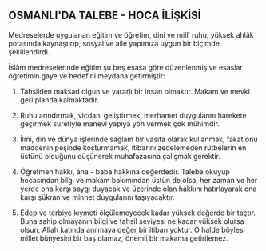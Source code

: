 ## OSMANLI'DA TALEBE - HOCA İLİŞKİSİ

Medreselerde uygulanan eğitim ve öğretim, dini ve millî ruhu, yüksek ahlâk potasında kaynaştırıp, sosyal ve aile yapımıza uygun bir biçimde şekillendirdi.

İslâm medreselerinde eğitim şu beş esasa göre düzenlenmiş ve esaslar öğretimin gaye ve hedefini meydana getirmiştir:

1.  Tahsilden maksad olgun ve yararlı bir in­san olmaktır. Makam ve mevki geri planda kalmaktadır.

2.  Ruhu arındırmak, vicdanı geliştirmek, merhamet duygularını harekete geçirmek sure­tiyle manevî yapıya yön vermek çok mühimdir.

3.   İlmi, din ve dünya işlerinde sağlam bir va­sıta olarak kullanmak, fakat onu maddenin peşinde koşturmamak, itibarını zedelemeden rütbe­lerin en üstünü olduğunu düşünerek muhafaza­sına çalışmak gerektir.

4.   Öğretmen hakkı, ana - baba hakkına değerdedir. Talebe okuyup hocasından bilgi ve makam bakımından üstün de olsa, her zaman ve her yerde ona karşı saygı duyacak ve üzerinde olan hakkını hatırlayarak ona karşı şükran ve minnet duygularını taşıyacaktır.

5.   Edep ve terbiye kıymeti ölçülemeyecek kadar yüksek değerde bir taçtır. Buna sahip olmayanın bilgi ve tahsil seviyesi ne kadar yüksek olursa olsun, Allah katında anılmaya değer bir itibarı yoktur. O halde böylesi millet bünyesini bir baş olamaz, önemli bir makama getirilemez.
